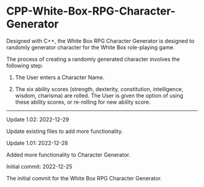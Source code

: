 # CPP-White-Box-RPG-Character-Generator
Designed with C++, the White Box RPG Character Generator is designed to randomly generator character for the White Box role-playing game.

The process of creating a randomly generated character involves the following step:

1. The User enters a Character Name.

2. The six ability scores (strength, dexterity, constitution, intelligence, wisdom, charisma) are rolled.  The User is given the option of using these ability scores, or re-rolling for new ability score.

---------

Update 1.02: 2022-12-29

Update existing files to add more functionality.


Update 1.01: 2022-12-28

Added more functionality to Character Generator.


Initial commit: 2022-12-25

The initial commit for the White Box RPG Character Generator.
